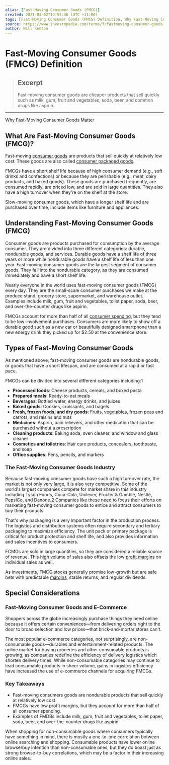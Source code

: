 ```yaml
---
alias: [Fast-Moving Consumer Goods (FMCG)]
created: 2021-03-02T19:52:36 (UTC +11:00)
tags: [Fast-Moving Consumer Goods (FMCG) Definition, Why Fast-Moving Consumer Goods Matter]
source: https://www.investopedia.com/terms/f/fastmoving-consumer-goods-fmcg.asp
author: Will Kenton
---
```


# Fast-Moving Consumer Goods (FMCG) Definition

> ## Excerpt
> Fast-moving consumer goods are cheaper products that sell quickly such as milk, gum, fruit and vegetables, soda, beer, and common drugs like aspirin.

---

Why Fast-Moving Consumer Goods Matter
## What Are Fast-Moving Consumer Goods (FMCG)?

Fast-moving [consumer goods](https://www.investopedia.com/terms/c/consumer-goods.asp) are products that sell quickly at relatively low cost. These goods are also called [consumer packaged goods](https://www.investopedia.com/terms/c/cpg.asp).

FMCGs have a short shelf life because of high consumer demand (e.g., soft drinks and confections) or because they are perishable (e.g., meat, dairy products, and baked goods). These goods are purchased frequently, are consumed rapidly, are priced low, and are sold in large quantities. They also have a high turnover when they're on the shelf at the store.

Slow-moving consumer goods, which have a longer shelf life and are purchased over time, include items like furniture and appliances.

## Understanding Fast-Moving Consumer Goods (FMCG)

Consumer goods are products purchased for consumption by the average consumer. They are divided into three different categories: durable, nondurable goods, and services. Durable goods have a shelf life of three years or more while nondurable goods have a shelf life of less than one year. Fast-moving consumer goods are the largest segment of consumer goods. They fall into the nondurable category, as they are consumed immediately and have a short shelf life.

Nearly everyone in the world uses fast-moving consumer goods (FMCG) every day. They are the small-scale consumer purchases we make at the produce stand, grocery store, supermarket, and warehouse outlet. Examples include milk, gum, fruit and vegetables, toilet paper, soda, beer, and over-the-counter drugs like aspirin.

FMCGs account for more than half of all [consumer spending](https://www.investopedia.com/terms/c/consumer-spending.asp), but they tend to be low-involvement purchases. Consumers are more likely to show off a durable good such as a new car or beautifully designed smartphone than a new energy drink they picked up for $2.50 at the convenience store.

## Types of Fast-Moving Consumer Goods

As mentioned above, fast-moving consumer goods are nondurable goods, or goods that have a short lifespan, and are consumed at a rapid or fast pace.

FMCGs can be divided into several different categories including:1

-   **Processed foods**: Cheese products, cereals, and boxed pasta
-   **Prepared meals**: Ready-to-eat meals
-   **Beverages**: Bottled water, energy drinks, and juices
-   **Baked goods**: Cookies, croissants, and bagels
-   **Fresh, frozen foods, and dry goods**: Fruits, vegetables, frozen peas and carrots, and raisins and nuts
-   **Medicines**: Aspirin, pain relievers, and other medication that can be purchased without a prescription
-   **Cleaning products**: Baking soda, oven cleaner, and window and glass cleaner
-   **Cosmetics and toiletries**: Hair care products, concealers, toothpaste, and soap
-   **Office supplies**: Pens, pencils, and markers

### The Fast-Moving Consumer Goods Industry

Because fast-moving consumer goods have such a high turnover rate, the market is not only very large, it is also very competitive. Some of the world's largest companies compete for market share in this industry including Tyson Foods, Coca-Cola, Unilever, Procter & Gamble, Nestlé, PepsiCo, and Danone.2 Companies like these need to focus their efforts on marketing fast-moving consumer goods to entice and attract consumers to buy their products.

That's why packaging is a very important factor in the production process. The logistics and distribution systems often require secondary and tertiary packaging to maximize efficiency. The unit pack or primary package is critical for product protection and shelf life, and also provides information and sales incentives to consumers.

FCMGs are sold in large quantities, so they are considered a reliable source of revenue. This high volume of sales also offsets the low [profit margins](https://www.investopedia.com/terms/p/profitmargin.asp) on individual sales as well.

As investments, FMCG stocks generally promise low-growth but are safe bets with predictable [margins](https://www.investopedia.com/terms/m/margin.asp), stable returns, and regular dividends.

## Special Considerations

### Fast-Moving Consumer Goods and E-Commerce

Shoppers across the globe increasingly purchase things they need online because it offers certain conveniences—from delivering orders right to the door to broad selection and low prices—that brick-and-mortar stores can't.

The most popular e-commerce categories, not surprisingly, are non-consumable goods—durables and entertainment-related products. The online market for buying groceries and other consumable products is growing, as companies redefine the efficiency of delivery logistics which shorten delivery times. While non-consumable categories may continue to lead consumable products in sheer volume, gains in logistics efficiency have increased the use of e-commerce channels for acquiring FMCGs.

### Key Takeaways

-   Fast-moving consumers goods are nondurable products that sell quickly at relatively low cost.
-   FMCGs have low profit margins, but they account for more than half of all consumer spending.
-   Examples of FMDBs include milk, gum, fruit and vegetables, toilet paper, soda, beer, and over-the-counter drugs like aspirin.

When shopping for non-consumable goods where consumers typically have something in mind, there is mostly a one-to-one correlation between online searching and shopping. Consumable products have lower online browse/buy intention than non-consumable ones, but they do boast just as strong browse-to-buy correlations, which may be a factor in their increasing online sales.
